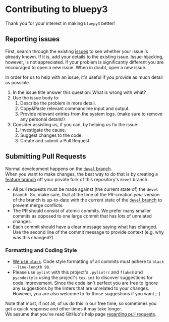 # Contributing to bluepy3

Thank you for your interest in making `bluepy3` better!

## Reporting issues
First, search through the existing [issues](https://github.com/Mausy5043/bluepy3/issues) to see whether your issue is already known. If it is, add your details to the existing issue. Issue-hijacking, however, is not appreciated. If your problem is significantly different you are encouraged to open a new issue. When in doubt, open a new issue.

In order for us to help with an issue, it's useful if you provide as much detail as possible.

1. In the issue title answer this question: What is wrong with what?
2. Use the issue body to:
   1. Describe the problem in more detail.
   2. Copy&Paste relevant commandline input and output.
   3. Provide relevant entries from the system logs. (make sure to remove any personal details!)
3. Consider assisting us, if you can, by helping us fix the issue:
   1. Investigate the cause.
   2. Suggest changes to the code.
   3. Create and submit a Pull Request.

## Submitting Pull Requests
Normal development happens on the [`devel` branch](https://github.com/Mausy5043/bluepy3/tree/devel).  
When you want to make changes, the best way to do that is by creating a [feature branch](https://docs.github.com/en/pull-requests/collaborating-with-pull-requests/proposing-changes-to-your-work-with-pull-requests/creating-a-pull-request-from-a-fork) off your private fork of this repository's `devel` branch.
 * All pull requests must be made against (the current state of) the `devel` branch. So, make sure, that at the time of the PR-creation *your* version of the branch is up-to-date with the current state of the [`devel` branch](https://github.com/Mausy5043/bluepy3/tree/devel) to prevent merge conflicts.
 * The PR should consist of atomic commits. We prefer many smaller commits as opposed to one large commit that has lots of unrelated changes.
 * Each commit should have a clear message saying what has changed. Use the second line of the commit message to provide context (e.g. why was this changed?)

### Formatting and Coding Style
 * [We use `black`](https://github.com/psf/black). Code style formatting of all commits must adhere to `black --line-length 98`.
 * Please use `pylint` with this project's `.pylintrc` and `flake8` and `pycodestyle` using the project's `tox.ini` to discover suggestions for code improvement. Since the code isn't perfect you are free to ignore any suggestions by the linters that are unrelated to your changes. However, you are also welcome to fix those suggestions if you want ;-)

Note that most, if not all, of us do this in our free time, so sometimes you get a quick response and other times it may take longer.   
We assume that you've read GitHub's help page [regarding pull requests](https://help.github.com/articles/using-pull-requests/).
